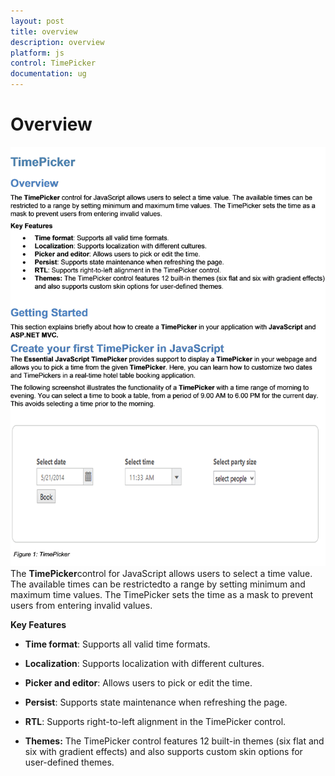 ```yaml
---
layout: post
title: overview
description: overview
platform: js
control: TimePicker
documentation: ug
---
```


# Overview

![](overview_images\overview_img1.png)The **TimePicker**control for JavaScript allows users to select a time value. The available times can be restrictedto a range by setting minimum and maximum time values. The TimePicker sets the time as a mask to prevent users from entering invalid values.

**Key Features**

* **Time format**: Supports all valid time formats.

* **Localization**: Supports localization with different cultures.

* **Picker and editor**: Allows users to pick or edit the time.

* **Persist**: Supports state maintenance when refreshing the page.

* **RTL**: Supports right-to-left alignment in the TimePicker control.

* **Themes:** The TimePicker control features 12 built-in themes (six flat and six with gradient effects) and also supports custom skin options for user-defined themes.




